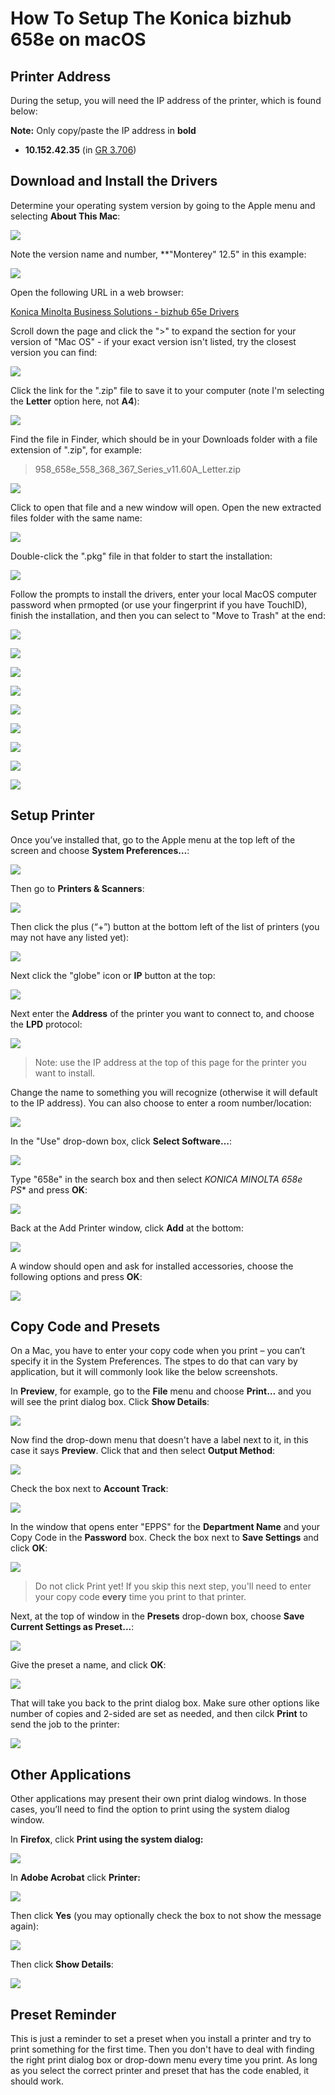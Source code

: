 How To Setup The Konica bizhub 658e on macOS
===============================================

## Printer Address

During the setup, you will need the IP address of the printer, which is found below:

**Note:** Only copy/paste the IP address in **bold**

*   **10.152.42.35** (in [GR 3.706](https://map.concept3d.com/?id=1772#!m/550865))

## Download and Install the Drivers

Determine your operating system version by going to the Apple menu and selecting **About This Mac**:

![](/images/faq/netprinters-mac/driver-install/1.png)

Note the version name and number, **"Monterey" 12.5" in this example:

![](/images/faq/netprinters-mac/driver-install/2.png)

Open the following URL in a web browser:

[Konica Minolta Business Solutions - bizhub 65e Drivers](https://onyxweb.mykonicaminolta.com/OneStopProductSupport?appMode=public&productId=2090&categoryId=1&subCategoryId=ft0)

Scroll down the page and click the ">" to expand the section for your version of "Mac OS" - if your exact version isn't listed, try the closest version you can find:

![](/images/faq/netprinters-mac/konica/driver-install/1.png)

Click the link for the ".zip" file to save it to your computer (note I'm selecting the **Letter** option here, not **A4**):

![](/images/faq/netprinters-mac/konica/driver-install/2.png)

Find the file in Finder, which should be in your Downloads folder with a file extension of ".zip", for example:

> 958\_658e\_558\_368\_367\_Series\_v11.60A\_Letter.zip

![](/images/faq/netprinters-mac/konica/driver-install/3.png)

Click to open that file and a new window will open. Open the new extracted files folder with the same name:

![](/images/faq/netprinters-mac/konica/driver-install/4.png)

Double-click the ".pkg" file in that folder to start the installation:

![](/images/faq/netprinters-mac/konica/driver-install/5.png)

Follow the prompts to install the drivers, enter your local MacOS computer password when prmopted (or use your fingerprint if you have TouchID), finish the installation, and then you can select to "Move to Trash" at the end:

![](/images/faq/netprinters-mac/konica/driver-install/6.png)

![](/images/faq/netprinters-mac/konica/driver-install/7.png)

![](/images/faq/netprinters-mac/konica/driver-install/8.png)

![](/images/faq/netprinters-mac/konica/driver-install/9.png)

![](/images/faq/netprinters-mac/konica/driver-install/10.png)

![](/images/faq/netprinters-mac/konica/driver-install/11.png)

![](/images/faq/netprinters-mac/konica/driver-install/12.png)

![](/images/faq/netprinters-mac/konica/driver-install/13.png)

![](/images/faq/netprinters-mac/konica/driver-install/14.png)

## Setup Printer

Once you’ve installed that, go to the Apple menu at the top left of the screen and choose **System Preferences…**:

![](/images/faq/netprinters-mac/1.png)

Then go to **Printers & Scanners**:

![](/images/faq/netprinters-mac/2.png)

Then click the plus (“+”) button at the bottom left of the list of printers (you may not have any listed yet):

![](/images/faq/netprinters-mac/3.png)

Next click the "globe" icon or **IP** button at the top:

![](/images/faq/netprinters-mac/4.png)

Next enter the **Address** of the printer you want to connect to, and choose the **LPD** protocol:

![](/images/faq/netprinters-mac/konica/1.png)

> Note: use the IP address at the top of this page for the printer you want to install.

Change the name to something you will recognize (otherwise it will default to the IP address). You can also choose to enter a room number/location:

![](/images/faq/netprinters-mac/konica/2.png)

In the "Use" drop-down box, click **Select Software…**:

![](/images/faq/netprinters-mac/konica/3.png)

Type "658e" in the search box and then select *KONICA MINOLTA 658e PS** and press **OK**:

![](/images/faq/netprinters-mac/konica/4.png)

Back at the Add Printer window, click **Add** at the bottom:

![](/images/faq/netprinters-mac/konica/5.png)

A window should open and ask for installed accessories, choose the following options and press **OK**:

![](/images/faq/netprinters-mac/konica/6.png)

## Copy Code and Presets

On a Mac, you have to enter your copy code when you print – you can’t specify it in the System Preferences. The stpes to do that can vary by application, but it will commonly look like the below screenshots. 

In **Preview**, for example, go to the **File** menu and choose **Print…** and you will see the print dialog box. Click **Show Details**:

![](/images/faq/netprinters-mac/12.png)

Now find the drop-down menu that doesn't have a label next to it, in this case it says **Preview**. Click that and then select **Output Method**:

![](/images/faq/netprinters-mac/konica/7.png)

Check the box next to **Account Track**:

![](/images/faq/netprinters-mac/konica/8.png)

In the window that opens enter "EPPS" for the **Department Name** and your Copy Code in the **Password** box. Check the box next to **Save Settings** and click **OK**:

![](/images/faq/netprinters-mac/konica/9.png)

> Do not click Print yet! If you skip this next step, you'll need to enter your copy code **every** time you print to that printer.

Next, at the top of window in the **Presets** drop-down box, choose **Save Current Settings as Preset...**:

![](/images/faq/netprinters-mac/konica/10.png)

Give the preset a name, and click **OK**:

![](/images/faq/netprinters-mac/konica/11.png)

That will take you back to the print dialog box. Make sure other options like number of copies and 2-sided are set as needed, and then cilck **Print** to send the job to the printer:

![](/images/faq/netprinters-mac/konica/12.png)

## Other Applications

Other applications may present their own print dialog windows. In those cases, you’ll need to find the option to print using the system dialog window.

In **Firefox**, click **Print using the system dialog:**

![](/images/faq/ricoh-mac/Screen-Shot-2022-04-21-at-8.34.46-AM-2.png)

In **Adobe Acrobat** click **Printer:**

![](/images/faq/ricoh-mac/Screen-Shot-2022-04-21-at-8.35.31-AM.png)

Then click **Yes** (you may optionally check the box to not show the message again):

![](/images/faq/ricoh-mac/Screen-Shot-2022-04-21-at-8.35.51-AM.png)

Then click **Show Details**:

![](/images/faq/ricoh-mac/Screen-Shot-2022-04-21-at-8.36.04-AM-2.png)

## Preset Reminder

This is just a reminder to set a preset when you install a printer and try to print something for the first time. Then you don't have to deal with finding the right print dialog box or drop-down menu every time you print. As long as you select the correct printer and preset that has the code enabled, it should work.
